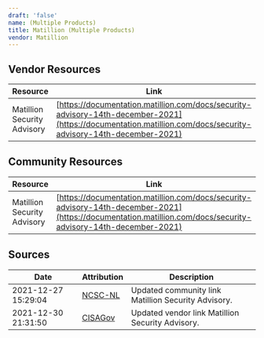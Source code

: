 ```yaml
---
draft: 'false'
name: (Multiple Products)
title: Matillion (Multiple Products)
vendor: Matillion
---
```


## Vendor Resources
| Resource | Link |
| --- | --- |
| Matillion Security Advisory | [https://documentation.matillion.com/docs/security-advisory-14th-december-2021](https://documentation.matillion.com/docs/security-advisory-14th-december-2021) |

## Community Resources
| Resource | Link |
| --- | --- |
| Matillion Security Advisory | [https://documentation.matillion.com/docs/security-advisory-14th-december-2021](https://documentation.matillion.com/docs/security-advisory-14th-december-2021) |


## Sources
| Date | Attribution | Description |
| --- | --- | --- |
| 2021-12-27 15:29:04 | [NCSC-NL](https://github.com/NCSC-NL/log4shell/blob/main/software/README.md) | Updated community link Matillion Security Advisory.  |
| 2021-12-30 21:31:50 | [CISAGov](https://raw.githubusercontent.com/cisagov/log4j-affected-db/develop/README.md) | Updated vendor link Matillion Security Advisory.  |
